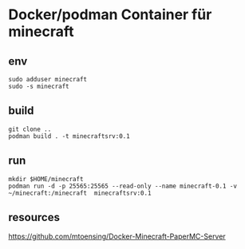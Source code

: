# Docker/podman Container für minecraft
## env

``` 
sudo adduser minecraft
sudo -s minecraft
```
## build

```
git clone ..
podman build . -t minecraftsrv:0.1
```

## run
```
mkdir $HOME/minecraft
podman run -d -p 25565:25565 --read-only --name minecraft-0.1 -v ~/minecraft:/minecraft  minecraftsrv:0.1
```

## resources
https://github.com/mtoensing/Docker-Minecraft-PaperMC-Server
